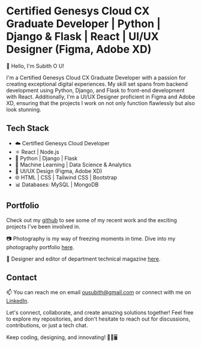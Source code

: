 # Certified Genesys Cloud CX Graduate Developer | Python | Django & Flask | React | UI/UX Designer (Figma, Adobe XD)

👋 Hello, I'm Subith O U!

I'm a Certified Genesys Cloud CX Graduate Developer with a passion for creating exceptional digital experiences. My skill set spans from backend development using Python, Django, and Flask to front-end development with React. Additionally, I'm a UI/UX Designer proficient in Figma and Adobe XD, ensuring that the projects I work on not only function flawlessly but also look stunning.

## Tech Stack
- ☁️ Certified Genesys Cloud Developer
- ⚛️ React | Node.js
- :snake: Python | Django | Flask
- 🧠 Machine Learning | Data Science & Analytics
- 🎨 UI/UX Design (Figma, Adobe XD)
- 🌐 HTML | CSS | Tailwind CSS | Bootstrap
- 📊 Databases: MySQL | MongoDB

## Portfolio

Check out my [github](https://github.com/subithou) to see some of my recent work and the exciting projects I've been involved in.

📷 Photography is my way of freezing moments in time. Dive into my photography portfolio [here](https://www.subithouphotography.com/).

🎨 Designer and editor of department technical magazine [here](https://subithou.github.io/Magazine/).

## Contact

📫 You can reach me on email ousubith@gmail.com or connect with me on [LinkedIn](https://www.linkedin.com/in/subith-o-u-9b003716b/).

Let's connect, collaborate, and create amazing solutions together! Feel free to explore my repositories, and don't hesitate to reach out for discussions, contributions, or just a tech chat.

Keep coding, designing, and innovating! 🚀🎨🖥️
